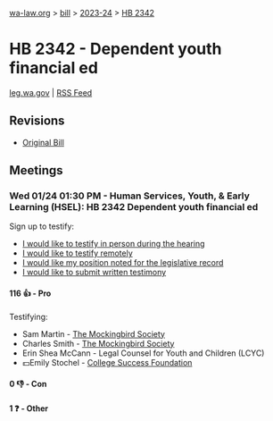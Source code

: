 [wa-law.org](/) > [bill](/bill/) > [2023-24](/bill/2023-24/) > [HB 2342](/bill/2023-24/hb/2342/)

# HB 2342 - Dependent youth financial ed
[leg.wa.gov](https://app.leg.wa.gov/billsummary?BillNumber=2342&Year=2023&Initiative=false) | [RSS Feed](./rss.xml)

## Revisions
* [Original Bill](1/)

## Meetings
### Wed 01/24 01:30 PM - Human Services, Youth, & Early Learning (HSEL): HB 2342 Dependent youth financial ed
Sign up to testify:
* [I would like to testify in person during the hearing](https://app.leg.wa.gov/csi/Testifier/Add?chamber=House&mId=31733&aId=157150&caId=23525&tId=1)
* [I would like to testify remotely](https://app.leg.wa.gov/csi/Testifier/Add?chamber=House&mId=31733&aId=157150&caId=23525&tId=2)
* [I would like my position noted for the legislative record](https://app.leg.wa.gov/csi/Testifier/Add?chamber=House&mId=31733&aId=157150&caId=23525&tId=3)
* [I would like to submit written testimony](https://app.leg.wa.gov/csi/Testifier/Add?chamber=House&mId=31733&aId=157150&caId=23525&tId=4)

#### 116 👍 - Pro
Testifying:
* Sam Martin - [The Mockingbird Society](/org/the_mockingbird_society/)
* Charles Smith - [The Mockingbird Society](/org/the_mockingbird_society/)
* Erin Shea McCann - Legal Counsel for Youth and Children (LCYC)
* 💵Emily Stochel - [College Success Foundation](/org/college_success_foundation/)

#### 0 👎 - Con

#### 1 ❓ - Other
